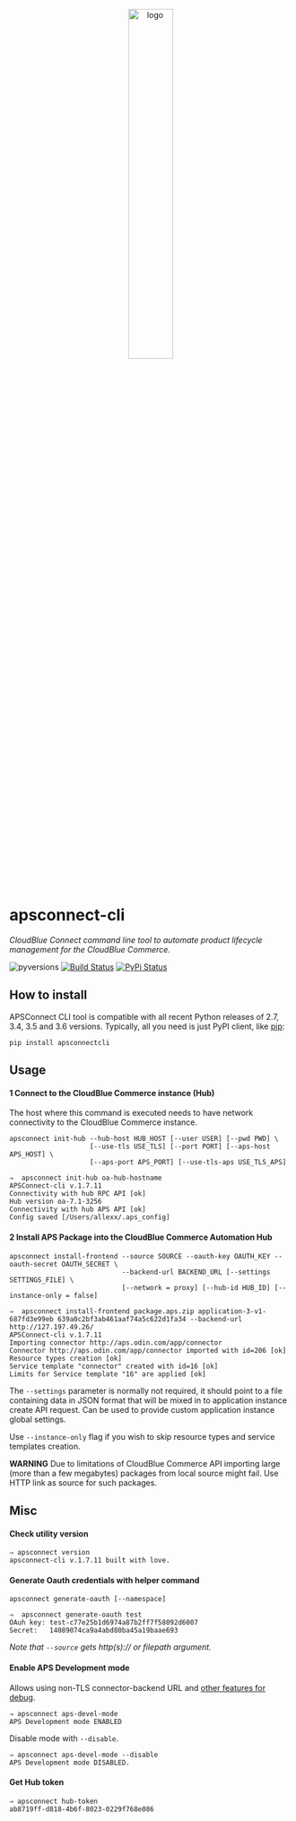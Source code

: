 <p align="center">
	<img width="40%" src="https://user-images.githubusercontent.com/3930620/79362219-2c19c980-7efb-11ea-861d-f8ea1a0e4d00.png" alt="logo"/>
</p>

# apsconnect-cli
_CloudBlue Connect command line tool to automate product lifecycle management for the CloudBlue Commerce._

![pyversions](https://img.shields.io/pypi/pyversions/apsconnectcli.svg) [![Build Status](https://img.shields.io/travis/cloudblue/apsconnect-cli/master.svg)](https://travis-ci.org/cloudblue/apsconnect-cli) [![PyPi Status](https://img.shields.io/pypi/v/apsconnectcli.svg)](https://pypi.python.org/pypi/apsconnectcli)


## How to install
APSConnect CLI tool is compatible with all recent Python releases of 2.7, 3.4, 3.5 and 3.6 versions.
Typically, all you need is just PyPI client, like [pip](https://pypi.python.org/pypi/pip):
```
pip install apsconnectcli
```

## Usage

#### 1 Connect to the CloudBlue Commerce instance (Hub)
The host where this command is executed needs to have network connectivity to the CloudBlue Commerce instance.

```
apsconnect init-hub --hub-host HUB_HOST [--user USER] [--pwd PWD] \
                    [--use-tls USE_TLS] [--port PORT] [--aps-host APS_HOST] \
                    [--aps-port APS_PORT] [--use-tls-aps USE_TLS_APS]
```
```
⇒  apsconnect init-hub oa-hub-hostname
APSConnect-cli v.1.7.11
Connectivity with hub RPC API [ok]
Hub version oa-7.1-3256
Connectivity with hub APS API [ok]
Config saved [/Users/allexx/.aps_config]
```

#### 2 Install APS Package into the CloudBlue Commerce Automation Hub

```
apsconnect install-frontend --source SOURCE --oauth-key OAUTH_KEY --oauth-secret OAUTH_SECRET \
				            --backend-url BACKEND_URL [--settings SETTINGS_FILE] \
				            [--network = proxy] [--hub-id HUB_ID] [--instance-only = false]
```
```
⇒  apsconnect install-frontend package.aps.zip application-3-v1-687fd3e99eb 639a0c2bf3ab461aaf74a5c622d1fa34 --backend-url http://127.197.49.26/
APSConnect-cli v.1.7.11
Importing connector http://aps.odin.com/app/connector
Connector http://aps.odin.com/app/connector imported with id=206 [ok]
Resource types creation [ok]
Service template "connector" created with id=16 [ok]
Limits for Service template "16" are applied [ok]
```

The `--settings` parameter is normally not required, it should point to a file containing data in JSON format that will be mixed in to application instance create API request.
Can be used to provide custom application instance global settings.

Use `--instance-only` flag if you wish to skip resource types and service templates creation.

**WARNING** Due to limitations of CloudBlue Commerce API importing large (more than a few megabytes) packages from local source might fail.
Use HTTP link as source for such packages.

## Misc

#### Check utility version
```
⇒ apsconnect version
apsconnect-cli v.1.7.11 built with love.
```

#### Generate Oauth credentials with helper command
```
apsconnect generate-oauth [--namespace]
```
```
⇒  apsconnect generate-oauth test
OAuh key: test-c77e25b1d6974a87b2ff7f58092d6007
Secret:   14089074ca9a4abd80ba45a19baae693
```

_Note that `--source` gets http(s):// or filepath argument._


#### Enable APS Development mode
Allows using non-TLS connector-backend URL and [other features for debug](http://doc.apsstandard.org/2.2/process/test/tools/mn/#development-mode).
```
⇒ apsconnect aps-devel-mode
APS Development mode ENABLED
```
Disable mode with `--disable`.
```
⇒ apsconnect aps-devel-mode --disable
APS Development mode DISABLED.
```

#### Get Hub token
 ```
 ⇒ apsconnect hub-token
 ab8719ff-d818-4b6f-8023-0229f768e086
 ```
